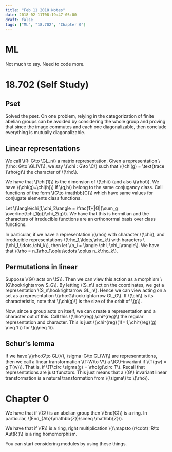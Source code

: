 ```yaml
---
title: "Feb 11 2018 Notes"
date: 2018-02-11T08:19:47-05:00
draft: false
tags: ["ML", "18.702", "Chapter 0"]
---
```


# ML

Not much to say. Need to code more.

# 18.702 (Self Study)

## Pset

Solved the pset. On one problem, relying in the categorization of finite abelian groups 
can be avoided by considering the whole group and proving that since the image commutes
and  each one diagonalizable, then conclude everything is mutually diagonalizable. 

## Linear representations

We call \\(R: G\to \GL_n\\) a matrix representation. Given a representation 
\\(\rho: G\to \GL(V)\\), we say \\(\chi : G\to \C\\) such that 
\\(\chi(g) = \text{trace }\rho(g)\\) the character of \\(\rho\\).

We have that \\(\chi(1)\\) is the dimension of \\(\chi\\) (and also \\(\rho\\)).
We have \\(\chi(g)=\chi(h)\\) if \\(g,h\\) belong to the same conjugancy class.
Call functions of the form \\(G\to \mathbb{C}\\) which have same values for conjugate elements
class functions.

Let \\(\langle\chi_1,\chi_2\rangle = \frac{1}{|G|}\sum_g \overline{\chi_1(g)}\chi_2(g)\\).
We have that this is hermitian and the characters of irreducible functions
are an orthonormal basis over class functions. 

In particular, if we have a representation \\(\rho\\) with character \\(\chi\\), and irreducible
representations \\(\rho_1,\ldots,\rho_k\\) with haracters \\(\chi_1,\ldots,\chi_k\\), then let 
\\(n_i = \langle \chi, \chi_i\rangle\\).
We have that \\(\rho = n_1\rho_1\oplus\cdots \oplus n_k\rho_k\\).

## Permutations in linear

Suppose \\(G\\) acts on \\(S\\). Then we can view this action as a morphism 
\\(G\hookrightarrow S_G\\). By letting \\(S_n\\) act on the coordinates,
we get a representation \\(S_n\hookrightarrow GL_n\\).
Hence we can view acting on a set as a representation \\(\rho:G\hookrightarrow GL_G\\).
If \\(\chi\\) is its characteristic, note that \\(\chi(g)\\) is the size of the orbit of \\(g\\).

Now, since a group acts on itself, we can create a representation and a character out of this.
Call this \\(\rho^{reg},\chi^{reg}\\) the regular representation and character. This 
is just \\(\chi^{reg}(1)= 1,\chi^{reg}(g) \neq 1 \\) for \\(g\neq 1\\).

## Schur's lemma

If we have \\(\rho:G\to GL(V), \sigma :G\to GL(W)\\) are represenntations, then we call
a linear transformation \\(T:W\to V\\) a \\(G\\)-invariant if \\(T(gw) = g T(w)\\).
That is, if \\(T\circ \sigma(g) = \rho(g)\circ T\\). Recall that representations are 
just functors. This just means that a \\(G\\) invariant linear transformation is a natural 
transformation from \\(\sigma\\) to \\(\rho\\).

# Chapter 0

We have that if \\(G\\) is an abelian group then \\(End(G)\\) is a ring.
In particular, \\(End_{Ab}(\mathbb{Z})\simeq \mathbb{Z}\\).

We have that if \\(R\\) is a ring, right multiplication \\(r\mapsto (r\cdot) :R\to Aut(R )\\)
is a ring homomorphism.

You can start considering modules by using these things. 